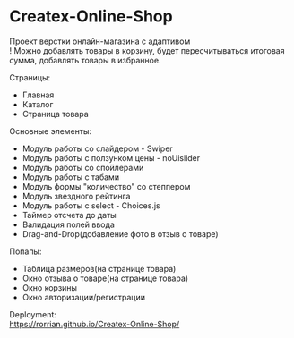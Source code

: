 # Createx-Online-Shop

Проект верстки онлайн-магазина с адаптивом  
! Можно добавлять товары в корзину, будет пересчитываться итоговая сумма, добавлять товары в избранное.
    
Страницы:
* Главная
* Каталог
* Страница товара


Основные элементы:
* Модуль работы со слайдером - Swiper
* Модуль работы с ползунком цены - noUislider
* Модуль работы со спойлерами
* Модуль работы с табами
* Модуль формы "количество" со степпером
* Модуль звездного рейтинга
* Модуль работы с select - Choices.js
* Таймер отсчета до даты
* Валидация полей ввода
* Drag-and-Drop(добавление фото в отзыв о товаре)

Попапы:
* Таблица размеров(на странице товара)
* Окно отзыва о товаре(на странице товара)
* Окно корзины
* Окно авторизации/регистрации  

Deployment:  
https://rorrian.github.io/Createx-Online-Shop/
